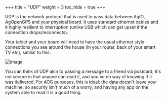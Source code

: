 +++
title = "UDP"
weight = 3
toc_hide = true
+++

UDP is the network protocol that is used to pass data between AgIO, AgOpenGPS
and your physical board. It uses standard ethernet cables and it highly
resilient to interruption (unlike USB which can get upset if the connection
drops/reconnects).

Your tablet and your board will need to have the usual ethernet style
connections you see around the house (in your router, back of your smart TV
etc), similar to this:

![image](../img/ethernet-cable.png)

You can think of UDP akin to passing a message to a friend via postcard; it's
not secure in that anyone can read it, and you've no way of knowing if it was
delivered. For AOG purposes, this is ideal; the data doesn't leave your machine,
so security isn't much of a worry, and having any app on the system able to read
it is a good thing.
